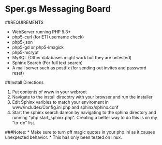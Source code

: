 Sper.gs Messaging Board
=======================

##REQUIREMENTS
* WebServer running PHP 5.3+
* php5-curl (for ETI username check)
* php5-json
* php5-gd or php5-imagick
* php5-mcrypt
* MySQL (Other databases might work but they are untested)
* Sphinx Search (For full text search)
* A mail server such as postfix (for sending out invites and password reset)

##Install Directions
1. Put contents of www in your webroot
2. Navigate to the install direcotry with your browser and run the installer
3. Edit Sphinx varibles to match your enviroment in www/includes/Config.ini.php and sphinx/sphinx.conf
4. Start the sphinx search damon by navigating to the sphinx directory and running "php start_sphinx.php". Creating a better way to do this is on my "to-do" list.

###Notes:
	* Make sure to turn off magic quotes in your php.ini as it causes unexpected behavior. 
	* This has only been tested on linux.